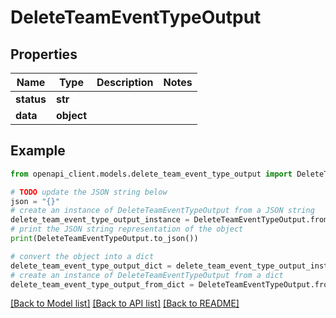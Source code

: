 # DeleteTeamEventTypeOutput


## Properties

Name | Type | Description | Notes
------------ | ------------- | ------------- | -------------
**status** | **str** |  | 
**data** | **object** |  | 

## Example

```python
from openapi_client.models.delete_team_event_type_output import DeleteTeamEventTypeOutput

# TODO update the JSON string below
json = "{}"
# create an instance of DeleteTeamEventTypeOutput from a JSON string
delete_team_event_type_output_instance = DeleteTeamEventTypeOutput.from_json(json)
# print the JSON string representation of the object
print(DeleteTeamEventTypeOutput.to_json())

# convert the object into a dict
delete_team_event_type_output_dict = delete_team_event_type_output_instance.to_dict()
# create an instance of DeleteTeamEventTypeOutput from a dict
delete_team_event_type_output_from_dict = DeleteTeamEventTypeOutput.from_dict(delete_team_event_type_output_dict)
```
[[Back to Model list]](../README.md#documentation-for-models) [[Back to API list]](../README.md#documentation-for-api-endpoints) [[Back to README]](../README.md)


